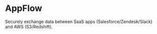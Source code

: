 # AppFlow

Securely exchange data between SaaS apps (Salesforce/Zendesk/Slack) and AWS (S3/Redshift).


